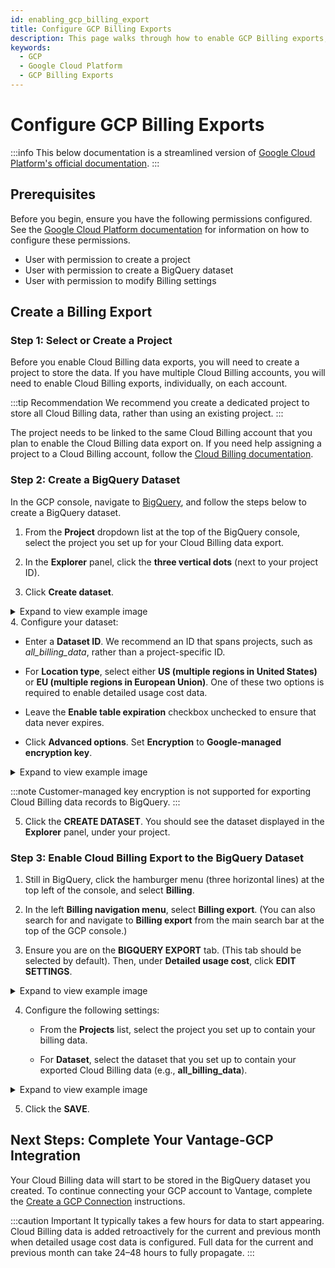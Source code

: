 ```yaml
---
id: enabling_gcp_billing_export
title: Configure GCP Billing Exports
description: This page walks through how to enable GCP Billing exports, which are a prerequisite to connecting GCP with your Vantage account.
keywords:
  - GCP
  - Google Cloud Platform
  - GCP Billing Exports
---
```


# Configure GCP Billing Exports

:::info
This below documentation is a streamlined version of [Google Cloud Platform's official documentation](https://cloud.google.com/billing/docs/how-to/export-data-bigquery-setup).
:::

## Prerequisites

Before you begin, ensure you have the following permissions configured. See the [Google Cloud Platform documentation](https://cloud.google.com/billing/docs/how-to/export-data-bigquery-setup#required_permissions) for information on how to configure these permissions.

- User with permission to create a project
- User with permission to create a BigQuery dataset
- User with permission to modify Billing settings

## Create a Billing Export

### Step 1: Select or Create a Project

Before you enable Cloud Billing data exports, you will need to create a project to store the data. If you have multiple Cloud Billing accounts, you will need to enable Cloud Billing exports, individually, on each account.

:::tip Recommendation
We recommend you create a dedicated project to store all Cloud Billing data, rather than using an existing project.
:::

The project needs to be linked to the same Cloud Billing account that you plan to enable the Cloud Billing data export on. If you need help assigning a project to a Cloud Billing account, follow the  [Cloud Billing documentation](https://cloud.google.com/billing/docs/how-to/modify-project#confirm_billing_is_enabled_on_a_project).

### Step 2: Create a BigQuery Dataset

In the GCP console, navigate to [BigQuery](https://console.cloud.google.com/bigquery), and follow the steps below to create a BigQuery dataset.

1. From the **Project** dropdown list at the top of the BigQuery console, select the project you set up for your Cloud Billing data export.

2. In the **Explorer** panel, click the **three vertical dots** (next to your project ID).
3. Click **Create dataset**.
<details><summary>Expand to view example image</summary>
<div>
<img alt="Create BigQuery dataset menu" width="80%" src="https://assets.vantage.sh/docs/connect-gcp/gcp-project-create-dataset.png"/> </div>
</details>
4. Configure your dataset:

   - Enter a **Dataset ID**. We recommend an ID that spans projects, such as _all_billing_data_, rather than a project-specific ID.

   - For **Location type**, select either **US (multiple regions in United States)** or **EU (multiple regions in European Union)**. One of these two options is required to enable detailed usage cost data.

   - Leave the **Enable table expiration** checkbox unchecked to ensure that data never expires.

   - Click **Advanced options**. Set **Encryption** to **Google-managed encryption key**.
   <details><summary>Expand to view example image</summary>
   <div>
   <img alt="Create BigQuery dataset" width="80%" src="https://assets.vantage.sh/docs/connect-gcp/gcp-create-dataset.png"/> </div>
   </details>

   :::note
   Customer-managed key encryption is not supported for exporting Cloud Billing data records to BigQuery.
   :::

5. Click the **CREATE DATASET**. You should see the dataset displayed in the **Explorer** panel, under your project.

### Step 3: Enable Cloud Billing Export to the BigQuery Dataset

1. Still in BigQuery, click the hamburger menu (three horizontal lines) at the top left of the console, and select **Billing**.

2. In the left **Billing navigation menu**, select **Billing export**. (You can also search for and navigate to **Billing export** from the main search bar at the top of the GCP console.)

3. Ensure you are on the **BIGQUERY EXPORT** tab. (This tab should be selected by default). Then, under **Detailed usage cost**, click **EDIT SETTINGS**.
<details><summary>Expand to view example image</summary>
<div>
<img alt="Create GCP Billing Export" width="80%" src="https://assets.vantage.sh/docs/connect-gcp/gcp-billing-export.png"/> </div>
</details>

4. Configure the following settings:

   - From the **Projects** list, select the project you set up to contain your billing data.

   - For **Dataset**, select the dataset that you set up to contain your exported Cloud Billing data (e.g., **all_billing_data**).
<details><summary>Expand to view example image</summary>
<div>
<img alt="GCP detailed usage cost configuration" width="80%" src="https://assets.vantage.sh/docs/connect-gcp/gcp-detailed-usage-cost.png"/> </div>
</details>

5. Click the **SAVE**.

## Next Steps: Complete Your Vantage-GCP Integration

Your Cloud Billing data will start to be stored in the BigQuery dataset you created. To continue connecting your GCP account to Vantage, complete the [Create a GCP Connection](/connecting_gcp/#create-a-connection) instructions.

:::caution Important
It typically takes a few hours for data to start appearing. Cloud Billing data is added retroactively for the current and previous month when detailed usage cost data is configured. Full data for the current and previous month can take 24–48 hours to fully propagate.
:::
